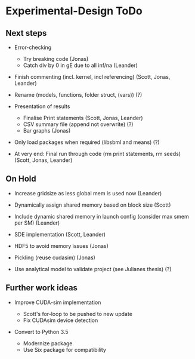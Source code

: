 # Experimental-Design ToDo

## Next steps

- Error-checking
  - Try breaking code (Jonas)
  - Catch div by 0 in gE due to all inf/na (Leander)

- Finish commenting (incl. kernel, incl referencing) (Scott, Jonas, Leander)

- Rename (models, functions, folder struct, (vars)) (?)

- Presentation of results
  - Finalise Print statements (Scott, Jonas, Leander)
  - CSV summary file (append not overwrite) (?)
  - Bar graphs (Jonas)

- Only load packages when required (libsbml and means) (?)

- At very end: Final run through code (rm print statements, rm seeds) (Scott, Jonas, Leander)

## On Hold

- Increase gridsize as less global mem is used now (Leander)

- Dynamically assign shared memory based on block size (Scott)

- Include dynamic shared memory in launch config (consider max smem per SM) (Leander)

- SDE implementation (Scott, Leander)

- HDF5 to avoid memory issues (Jonas)

- Pickling (reuse cudasim)  (Jonas)

- Use analytical model to validate project (see Julianes thesis) (?)

## Further work ideas

- Improve CUDA-sim implementation
  - Scott's for-loop to be pushed to new update
  - Fix CUDAsim device detection

- Convert to Python 3.5
  - Modernize package
  - Use Six package for compatibility
